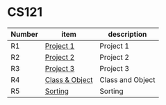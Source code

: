 # CS121
| Number | item | description |
|--------|------|-------------|
| R1     | [Project 1](project-one)     |     Project 1        |
| R2     | [Project 2](project-two)     |     Project 2        |
| R3     | [Project 3](https://github.com/YF4002/CS121/tree/project-three)     |      Project 3       |
| R4     | [Class & Object]()     |     Class and Object        |
| R5     | [Sorting]()     |        Sorting     |
